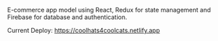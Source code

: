  E-commerce app model using React, Redux for state management and Firebase for database and authentication.
 
Current Deploy: https://coolhats4coolcats.netlify.app
